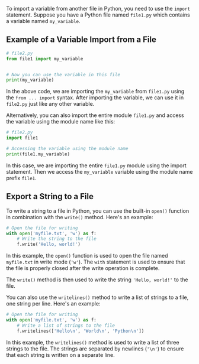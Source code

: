 To import a variable from another file in Python, you need to use the `import` statement. Suppose you have a Python file named `file1.py` which contains a variable named `my_variable`.

## Example of a Variable Import from a File

```python
# file2.py
from file1 import my_variable


# Now you can use the variable in this file
print(my_variable)
```

In the above code, we are importing the `my_variable` from `file1.py` using the `from ... import` syntax. After importing the variable, we can use it in `file2.py` just like any other variable.

Alternatively, you can also import the entire module `file1.py` and access the variable using the module name like this:

```python
# file2.py
import file1

# Accessing the variable using the module name
print(file1.my_variable)
```

In this case, we are importing the entire `file1.py` module using the import statement. Then we access the `my_variable` variable using the module name prefix `file1`.

## Export a String to a File

To write a string to a file in Python, you can use the built-in `open()` function in combination with the `write()` method. Here's an example:

```python
# Open the file for writing
with open('myfile.txt', 'w') as f:
    # Write the string to the file
    f.write('Hello, world!')
```

In this example, the `open()` function is used to open the file named `myfile.txt` in write mode (`'w'`). The `with` statement is used to ensure that the file is properly closed after the write operation is complete.

The `write()` method is then used to write the string `'Hello, world!'` to the file.

You can also use the `writelines()` method to write a list of strings to a file, one string per line. Here's an example:

```python
# Open the file for writing
with open('myfile.txt', 'w') as f:
    # Write a list of strings to the file
    f.writelines(['Hello\n', 'World\n', 'Python\n'])
```

In this example, the `writelines()` method is used to write a list of three strings to the file. The strings are separated by newlines (`'\n'`) to ensure that each string is written on a separate line.
